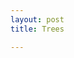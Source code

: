 ```yaml
---
layout: post
title: Trees

---
```

<amp-img width="4032" height="3024" layout="responsive" src="{{ site.url }}/assets/images/trees-2017-06-11.jpg"></amp-img>

